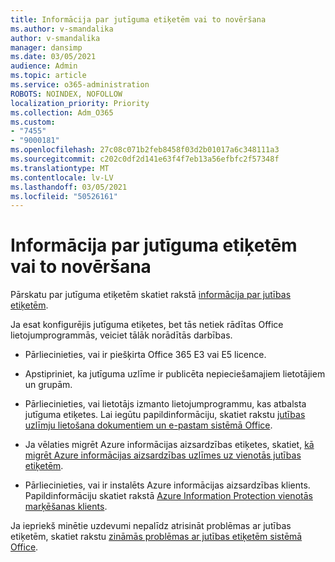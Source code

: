 ```yaml
---
title: Informācija par jutīguma etiķetēm vai to novēršana
ms.author: v-smandalika
author: v-smandalika
manager: dansimp
ms.date: 03/05/2021
audience: Admin
ms.topic: article
ms.service: o365-administration
ROBOTS: NOINDEX, NOFOLLOW
localization_priority: Priority
ms.collection: Adm_O365
ms.custom:
- "7455"
- "9000181"
ms.openlocfilehash: 27c08c071b2feb8458f03d2b01017a6c348111a3
ms.sourcegitcommit: c202c0df2d141e63f4f7eb13a56efbfc2f57348f
ms.translationtype: MT
ms.contentlocale: lv-LV
ms.lasthandoff: 03/05/2021
ms.locfileid: "50526161"
---
```

# <a name="learn-about-or-troubleshoot-sensitivity-labels"></a>Informācija par jutīguma etiķetēm vai to novēršana

Pārskatu par jutīguma etiķetēm skatiet rakstā [informācija par jutības etiķetēm](https://docs.microsoft.com/microsoft-365/compliance/sensitivity-labels).

Ja esat konfigurējis jutīguma etiķetes, bet tās netiek rādītas Office lietojumprogrammās, veiciet tālāk norādītās darbības.

- Pārliecinieties, vai ir piešķirta Office 365 E3 vai E5 licence.

- Apstipriniet, ka jutīguma uzlīme ir publicēta nepieciešamajiem lietotājiem un grupām.

- Pārliecinieties, vai lietotājs izmanto lietojumprogrammu, kas atbalsta jutīguma etiķetes. Lai iegūtu papildinformāciju, skatiet rakstu [jutības uzlīmju lietošana dokumentiem un e-pastam sistēmā Office](https://support.microsoft.com/topic/apply-sensitivity-labels-to-your-files-and-email-in-office-2f96e7cd-d5a4-403b-8bd7-4cc636bae0f9).

- Ja vēlaties migrēt Azure informācijas aizsardzības etiķetes, skatiet, [kā migrēt Azure informācijas aizsardzības uzlīmes uz vienotās jutības etiķetēm](https://docs.microsoft.com/azure/information-protection/configure-policy-migrate-labels).

- Pārliecinieties, vai ir instalēts Azure informācijas aizsardzības klients. Papildinformāciju skatiet rakstā [Azure Information Protection vienotās marķēšanas klients](https://docs.microsoft.com/azure/information-protection/rms-client/unifiedlabelingclient-version-release-history).

Ja iepriekš minētie uzdevumi nepalīdz atrisināt problēmas ar jutības etiķetēm, skatiet rakstu [zināmās problēmas ar jutības etiķetēm sistēmā Office](https://support.microsoft.com/topic/known-issues-with-sensitivity-labels-in-office-b169d687-2bbd-4e21-a440-7da1b2743edc).
